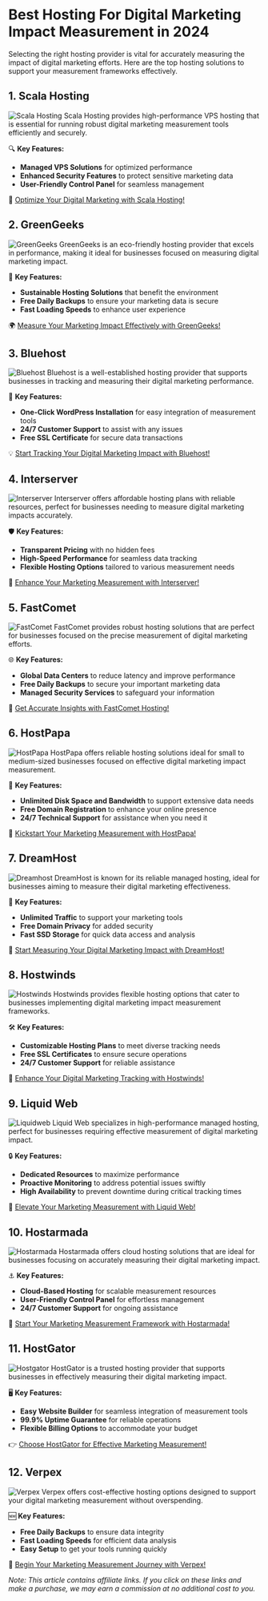 # Best Hosting For Digital Marketing Impact Measurement in 2024

Selecting the right hosting provider is vital for accurately measuring the impact of digital marketing efforts. Here are the top hosting solutions to support your measurement frameworks effectively.

## 1. **Scala Hosting**

![Scala Hosting](https://i.imgur.com/uJ5JIK3.png "Scala Web Hosting")
Scala Hosting provides high-performance VPS hosting that is essential for running robust digital marketing measurement tools efficiently and securely.

🔍 **Key Features:**
- **Managed VPS Solutions** for optimized performance
- **Enhanced Security Features** to protect sensitive marketing data
- **User-Friendly Control Panel** for seamless management

🚀 [Optimize Your Digital Marketing with Scala Hosting!](https://snipitx.com/scala-jy)

## 2. **GreenGeeks**

![GreenGeeks](https://i.imgur.com/eEwuntu.jpg "GreenGeeks Hosting")
GreenGeeks is an eco-friendly hosting provider that excels in performance, making it ideal for businesses focused on measuring digital marketing impact.

🌿 **Key Features:**
- **Sustainable Hosting Solutions** that benefit the environment
- **Free Daily Backups** to ensure your marketing data is secure
- **Fast Loading Speeds** to enhance user experience

🌍 [Measure Your Marketing Impact Effectively with GreenGeeks!](https://snipitx.com/greengeeks-jy)

## 3. **Bluehost**

![Bluehost](https://i.imgur.com/PasFF9E.jpeg "Bluehost Hosting")
Bluehost is a well-established hosting provider that supports businesses in tracking and measuring their digital marketing performance.

🔑 **Key Features:**
- **One-Click WordPress Installation** for easy integration of measurement tools
- **24/7 Customer Support** to assist with any issues
- **Free SSL Certificate** for secure data transactions

💡 [Start Tracking Your Digital Marketing Impact with Bluehost!](https://snipitx.com/bluehost-jy)

## 4. **Interserver**

![Interserver](https://i.imgur.com/OM5dOEW.jpeg "Interserver Hosting")
Interserver offers affordable hosting plans with reliable resources, perfect for businesses needing to measure digital marketing impacts accurately.

🛡️ **Key Features:**
- **Transparent Pricing** with no hidden fees
- **High-Speed Performance** for seamless data tracking
- **Flexible Hosting Options** tailored to various measurement needs

💸 [Enhance Your Marketing Measurement with Interserver!](https://snipitx.com/interserver-jy)

## 5. **FastComet**

![FastComet](https://i.imgur.com/7qgXuWp.png "FastComet Hosting")
FastComet provides robust hosting solutions that are perfect for businesses focused on the precise measurement of digital marketing efforts.

🌐 **Key Features:**
- **Global Data Centers** to reduce latency and improve performance
- **Free Daily Backups** to secure your important marketing data
- **Managed Security Services** to safeguard your information

🚀 [Get Accurate Insights with FastComet Hosting!](https://snipitx.com/fastcomet-jy)

## 6. **HostPapa**

![HostPapa](https://i.imgur.com/ouDTkvl.jpeg "HostPapa Hosting")
HostPapa offers reliable hosting solutions ideal for small to medium-sized businesses focused on effective digital marketing impact measurement.

🔧 **Key Features:**
- **Unlimited Disk Space and Bandwidth** to support extensive data needs
- **Free Domain Registration** to enhance your online presence
- **24/7 Technical Support** for assistance when you need it

🌈 [Kickstart Your Marketing Measurement with HostPapa!](https://snipitx.com/hostpapa-jy)

## 7. **DreamHost**

![Dreamhost](https://i.imgur.com/rXIg8ip.jpeg "Dreamhost Hosting")
DreamHost is known for its reliable managed hosting, ideal for businesses aiming to measure their digital marketing effectiveness.

💼 **Key Features:**
- **Unlimited Traffic** to support your marketing tools
- **Free Domain Privacy** for added security
- **Fast SSD Storage** for quick data access and analysis

🚀 [Start Measuring Your Digital Marketing Impact with DreamHost!](https://snipitx.com/dreamhost-jy)

## 8. **Hostwinds**

![Hostwinds](https://i.imgur.com/53aSNXx.jpeg "Hostwinds Hosting")
Hostwinds provides flexible hosting options that cater to businesses implementing digital marketing impact measurement frameworks.

🛠️ **Key Features:**
- **Customizable Hosting Plans** to meet diverse tracking needs
- **Free SSL Certificates** to ensure secure operations
- **24/7 Customer Support** for reliable assistance

🌟 [Enhance Your Digital Marketing Tracking with Hostwinds!](https://snipitx.com/hostwinds-jy)

## 9. **Liquid Web**

![Liquidweb](https://i.imgur.com/4IvT9SC.jpeg "Liquidweb Hosting")
Liquid Web specializes in high-performance managed hosting, perfect for businesses requiring effective measurement of digital marketing impact.

🔒 **Key Features:**
- **Dedicated Resources** to maximize performance
- **Proactive Monitoring** to address potential issues swiftly
- **High Availability** to prevent downtime during critical tracking times

🚀 [Elevate Your Marketing Measurement with Liquid Web!](https://snipitx.com/liquidweb-jy)

## 10. **Hostarmada**

![Hostarmada](https://i.imgur.com/KFbdf3o.jpeg "Hostarmada Hosting")
Hostarmada offers cloud hosting solutions that are ideal for businesses focusing on accurately measuring their digital marketing impact.

⚓ **Key Features:**
- **Cloud-Based Hosting** for scalable measurement resources
- **User-Friendly Control Panel** for effortless management
- **24/7 Customer Support** for ongoing assistance

🌈 [Start Your Marketing Measurement Framework with Hostarmada!](https://snipitx.com/hostarmada-jy)

## 11. **HostGator**

![Hostgator](https://i.imgur.com/BcVkH57.jpeg "Hostgator Hosting")
HostGator is a trusted hosting provider that supports businesses in effectively measuring their digital marketing impact.

🖥️ **Key Features:**
- **Easy Website Builder** for seamless integration of measurement tools
- **99.9% Uptime Guarantee** for reliable operations
- **Flexible Billing Options** to accommodate your budget

👉 [Choose HostGator for Effective Marketing Measurement!](https://snipitx.com/hostgator-jy)

## 12. **Verpex**

![Verpex](https://i.imgur.com/6x5LhiS.jpeg "Verpex Hosting")
Verpex offers cost-effective hosting options designed to support your digital marketing measurement without overspending.

🆕 **Key Features:**
- **Free Daily Backups** to ensure data integrity
- **Fast Loading Speeds** for efficient data analysis
- **Easy Setup** to get your tools running quickly

🌟 [Begin Your Marketing Measurement Journey with Verpex!](https://snipitx.com/verpex-jy)

*Note: This article contains affiliate links. If you click on these links and make a purchase, we may earn a commission at no additional cost to you.*
